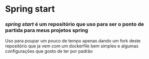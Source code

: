 # Spring start
### _spring start_ é um repositório que uso para ser o ponto de partida para meus projetos spring
 Uso para poupar um pouco de tempo apenas dando um fork deste repositório que ja vem com um dockerfile bem simples e
algumas configurações que gosto de ter por padrão